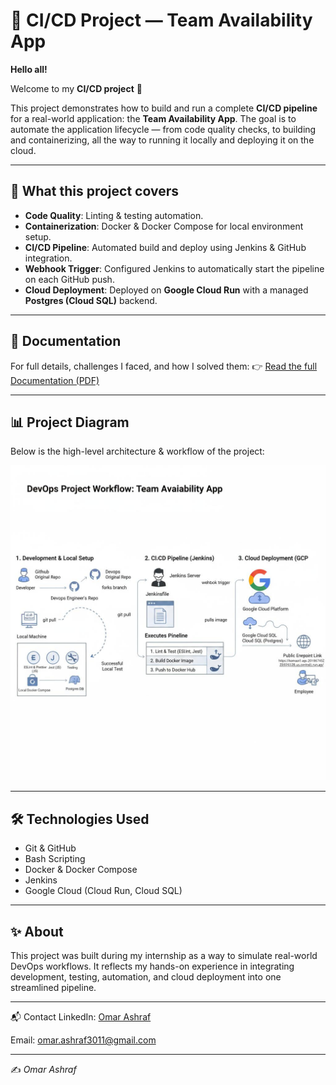 # 🚀 CI/CD Project — Team Availability App

**Hello all!**

Welcome to my **CI/CD project** 👋

This project demonstrates how to build and run a complete **CI/CD pipeline** for a real-world application: the **Team Availability App**.
The goal is to automate the application lifecycle — from code quality checks, to building and containerizing, all the way to running it locally and deploying it on the cloud.

---

## 🔧 What this project covers

* **Code Quality**: Linting & testing automation.
* **Containerization**: Docker & Docker Compose for local environment setup.
* **CI/CD Pipeline**: Automated build and deploy using Jenkins & GitHub integration.
* **Webhook Trigger**: Configured Jenkins to automatically start the pipeline on each GitHub push.
* **Cloud Deployment**: Deployed on **Google Cloud Run** with a managed **Postgres (Cloud SQL)** backend.

---

## 📂 Documentation

For full details, challenges I faced, and how I solved them:
👉 [Read the full Documentation (PDF)](./doc/Documentation.pdf)

---

## 📊 Project Diagram

Below is the high-level architecture & workflow of the project:

![CI/CD Diagram](./doc/images/diagram.png)

---

## 🛠️ Technologies Used

* Git & GitHub
* Bash Scripting
* Docker & Docker Compose
* Jenkins
* Google Cloud (Cloud Run, Cloud SQL)

---

## ✨ About

This project was built during my internship as a way to simulate real-world DevOps workflows.
It reflects my hands-on experience in integrating development, testing, automation, and cloud deployment into one streamlined pipeline.

---
📬 Contact
LinkedIn: [Omar Ashraf](https://www.linkedin.com/in/omar-ashraf-a98b3a213/)

Email: omar.ashraf3011@gmail.com

---
✍️ *Omar Ashraf*

